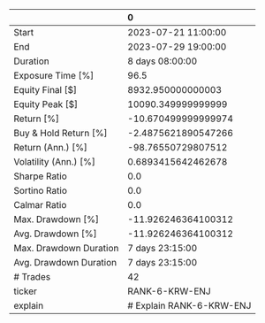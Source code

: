 |                        | 0                        |
|:-----------------------|:-------------------------|
| Start                  | 2023-07-21 11:00:00      |
| End                    | 2023-07-29 19:00:00      |
| Duration               | 8 days 08:00:00          |
| Exposure Time [%]      | 96.5                     |
| Equity Final [$]       | 8932.950000000003        |
| Equity Peak [$]        | 10090.349999999999       |
| Return [%]             | -10.670499999999974      |
| Buy & Hold Return [%]  | -2.4875621890547266      |
| Return (Ann.) [%]      | -98.76550729807512       |
| Volatility (Ann.) [%]  | 0.6893415642462678       |
| Sharpe Ratio           | 0.0                      |
| Sortino Ratio          | 0.0                      |
| Calmar Ratio           | 0.0                      |
| Max. Drawdown [%]      | -11.926246364100312      |
| Avg. Drawdown [%]      | -11.926246364100312      |
| Max. Drawdown Duration | 7 days 23:15:00          |
| Avg. Drawdown Duration | 7 days 23:15:00          |
| # Trades               | 42                       |
| ticker                 | RANK-6-KRW-ENJ           |
| explain                | # Explain RANK-6-KRW-ENJ |